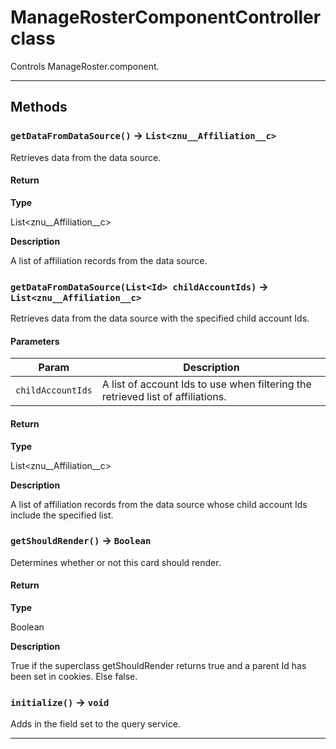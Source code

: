# ManageRosterComponentController class

Controls ManageRoster.component.

---
## Methods
### `getDataFromDataSource()` → `List<znu__Affiliation__c>`

Retrieves data from the data source.

#### Return

**Type**

List<znu__Affiliation__c>

**Description**

A list of affiliation records from the data source.

### `getDataFromDataSource(List<Id> childAccountIds)` → `List<znu__Affiliation__c>`

Retrieves data from the data source with the specified child account Ids.

#### Parameters
|Param|Description|
|-----|-----------|
|`childAccountIds` |  A list of account Ids to use when filtering the retrieved list of affiliations. |

#### Return

**Type**

List<znu__Affiliation__c>

**Description**

A list of affiliation records from the data source whose child account Ids include the specified list.

### `getShouldRender()` → `Boolean`

Determines whether or not this card should render.

#### Return

**Type**

Boolean

**Description**

True if the superclass getShouldRender returns true and a parent Id has been set in cookies. Else false.

### `initialize()` → `void`

Adds in the field set to the query service.

---
